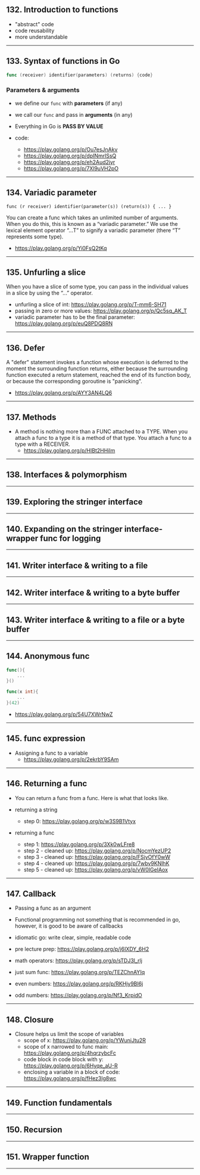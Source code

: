 ## 132. Introduction to functions

* "abstract" code
* code reusability
* more understandable

***

## 133. Syntax of functions in Go

```go
func (receiver) identifier(parameters) (returns) {code}
```

### Parameters & arguments
* we define our `func` with **parameters** (if any)
* we call our `func` and pass in **arguments** (in any)
* Everything in Go is **PASS BY VALUE**

* code:
    * https://play.golang.org/p/Ou7esJnAkv
    * https://play.golang.org/p/dpINmrlSsQ
    * https://play.golang.org/p/eh2Aud2jyr
    * https://play.golang.org/p/7Xl9uVH2pO

***

## 134. Variadic parameter

```
func (r receiver) identifier(parameter(s)) (return(s)) { ... }
```

You can create a func which takes an unlimited number of arguments. When you do this,
this is known as a “variadic parameter.” We use the lexical element operator “...T” to signify a variadic parameter (there “T” represents some type).

* https://play.golang.org/p/Yi0FsQ2tKq

***

## 135. Unfurling a slice

When you have a slice of some type, you can pass in the individual values in a slice by
using the “...” operator.

* unfurling a slice of int: https://play.golang.org/p/T-mm6-SH71
* passing in zero or more values: https://play.golang.org/p/Qc5sq_AK_T
* variadic parameter has to be the final parameter: https://play.golang.org/p/euQ8PDQ8RN

***

## 136. Defer

A "defer" statement invokes a function whose execution is deferred to the moment
the surrounding function returns, either because the surrounding function executed a return statement, 
reached the end of its function body, or because the corresponding goroutine is "panicking".

* https://play.golang.org/p/AYY3AN4LQ6

***

## 137. Methods

* A method is nothing more than a FUNC attached to a TYPE. When you attach a func to a
type it is a method of that type. You attach a func to a type with a RECEIVER.
    * https://play.golang.org/p/HIBt2HHiIm

***

## 138. Interfaces & polymorphism

***

## 139. Exploring the stringer interface

***

## 140. Expanding on the stringer interface- wrapper func for logging

***

## 141. Writer interface & writing to a file

***

## 142. Writer interface & writing to a byte buffer

***

## 143. Writer interface & writing to a file or a byte buffer

***

## 144. Anonymous func

```go
func(){
	...
}()
```

```go
func(x int){
	...
}(42)
```

* https://play.golang.org/p/54U7XWrNwZ

***

## 145. func expression

* Assigning a func to a variable
    * https://play.golang.org/p/2ekrbY9SAm

***

## 146. Returning a func

* You can return a func from a func. Here is what that looks like. 

* returning a string
    * step 0: https://play.golang.org/p/w3S9B1Vtyx

* returning a func
    * step 1: https://play.golang.org/p/3Xk0wLFre8
    * step 2 - cleaned up: https://play.golang.org/p/NocmYezUP2
    * step 3 - cleaned up: https://play.golang.org/p/FSjvOfY0wW
    * step 4 - cleaned up: https://play.golang.org/p/7wbv9KNlhK
    * step 5 - cleaned up: https://play.golang.org/p/vW0IGeIAox

***

## 147. Callback

* Passing a func as an argument
* Functional programming not something that is recommended in go, however, it is good to be aware of callbacks
* idiomatic go: write clear, simple, readable code

* pre lecture prep: https://play.golang.org/p/j6IXDY_6H2
* math operators: https://play.golang.org/p/sTDJ3l_rlj
* just sum func: https://play.golang.org/p/TEZChnAYIq
* even numbers: https://play.golang.org/p/RKHjy9Bl6j
* odd numbers: https://play.golang.org/p/Nf3_KrpidO

***

## 148. Closure

* Closure helps us limit the scope of variables
    * scope of x: https://play.golang.org/p/YWuniJtu2R
    * scope of x narrowed to func main: https://play.golang.org/p/4hqrzybcFc
    * code block in code block with y: https://play.golang.org/p/6Hyqe_aU-R
    * enclosing a variable in a block of code: https://play.golang.org/p/fHez3lg8wc

***

## 149. Function fundamentals

***

## 150. Recursion

***

## 151. Wrapper function

***
